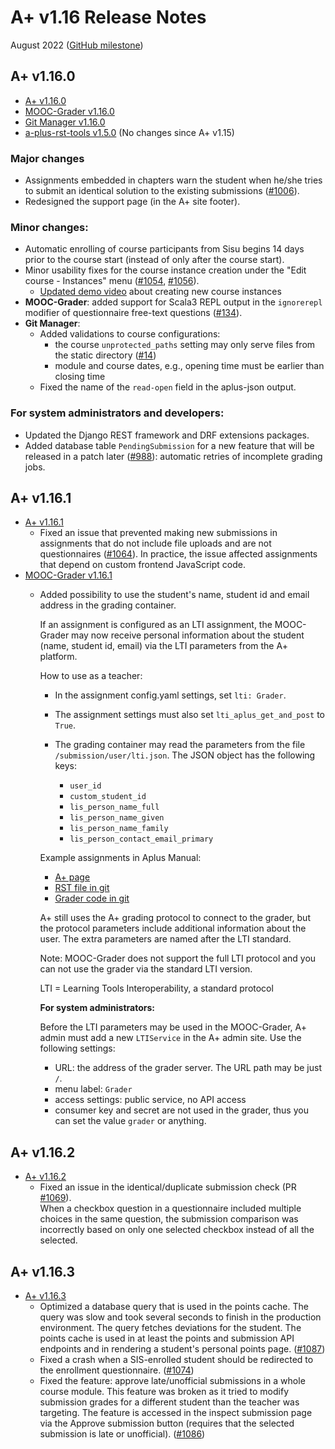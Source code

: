# A+ v1.16 Release Notes

August 2022 ([GitHub milestone](https://github.com/apluslms/a-plus/milestone/12?closed=1))

## A+ v1.16.0

* [A+ v1.16.0](https://github.com/apluslms/a-plus/releases/tag/v1.16.0)
* [MOOC-Grader v1.16.0](https://github.com/apluslms/mooc-grader/releases/tag/v1.16.0)
* [Git Manager v1.16.0](https://github.com/apluslms/gitmanager/releases/tag/v1.16.0)
* [a-plus-rst-tools v1.5.0](https://github.com/apluslms/a-plus-rst-tools/releases/tag/v1.5.0)
  (No changes since A+ v1.15)


### Major changes

* Assignments embedded in chapters warn the student when
  he/she tries to submit an identical solution to the existing submissions
  ([#1006](https://github.com/apluslms/a-plus/issues/1006)).
* Redesigned the support page (in the A+ site footer).


### Minor changes:

* Automatic enrolling of course participants from Sisu begins 14 days
  prior to the course start (instead of only after the course start).
* Minor usability fixes for the course instance creation under
  the "Edit course - Instances" menu
  ([#1054](https://github.com/apluslms/a-plus/issues/1054),
  [#1056](https://github.com/apluslms/a-plus/issues/1056)).
  - [Updated demo video](https://aalto.cloud.panopto.eu/Panopto/Pages/Viewer.aspx?id=30f10643-2714-4317-bc3b-aef6007f497b)
    about creating new course instances
* **MOOC-Grader**: added support for Scala3 REPL output in the `ignorerepl` modifier
  of questionnaire free-text questions
  ([#134](https://github.com/apluslms/mooc-grader/issues/134)).
* **Git Manager**:
  - Added validations to course configurations:
    + the course `unprotected_paths` setting may only serve files from the static directory
      ([#14](https://github.com/apluslms/gitmanager/issues/14))
    + module and course dates, e.g., opening time must be earlier than closing time
  - Fixed the name of the `read-open` field in the aplus-json output.


### For system administrators and developers:

* Updated the Django REST framework and DRF extensions packages.
* Added database table `PendingSubmission` for a new feature that
  will be released in a patch later
  ([#988](https://github.com/apluslms/a-plus/issues/988)):
  automatic retries of incomplete grading jobs.


## A+ v1.16.1

* [A+ v1.16.1](https://github.com/apluslms/a-plus/releases/tag/v1.16.1)
  - Fixed an issue that prevented making new submissions in assignments
    that do not include file uploads and are not questionnaires
    ([#1064](https://github.com/apluslms/a-plus/issues/1064)).
    In practice, the issue affected assignments that depend on
    custom frontend JavaScript code.
* [MOOC-Grader v1.16.1](https://github.com/apluslms/mooc-grader/releases/tag/v1.16.1)
  - Added possibility to use the student's name, student id and email address in the grading container.

    If an assignment is configured as an LTI assignment,
    the MOOC-Grader may now receive personal information about the student (name, student id, email)
    via the LTI parameters from the A+ platform.

    How to use as a teacher:

    * In the assignment config.yaml settings, set `lti: Grader`.
    * The assignment settings must also set `lti_aplus_get_and_post` to `True`.
    * The grading container may read the parameters from the file `/submission/user/lti.json`.
      The JSON object has the following keys:

      - `user_id`
      - `custom_student_id`
      - `lis_person_name_full`
      - `lis_person_name_given`
      - `lis_person_name_family`
      - `lis_person_contact_email_primary`

    Example assignments in Aplus Manual:

    * [A+ page](https://plus.cs.aalto.fi/aplus-manual/master/programming_exercises/grader_lti_params/)
    * [RST file in git](https://github.com/apluslms/aplus-manual/blob/26b05586b4313d608dc982da06ddf86e71ccc224/programming_exercises/grader_lti_params.rst)
    * [Grader code in git](https://github.com/apluslms/aplus-manual/tree/26b05586b4313d608dc982da06ddf86e71ccc224/exercises/moocgraderltiparams)

    A+ still uses the A+ grading protocol to connect to the grader,
    but the protocol parameters include additional information about the user.
    The extra parameters are named after the LTI standard.

    Note: MOOC-Grader does not support the full LTI protocol
    and you can not use the grader via the standard LTI version.

    LTI = Learning Tools Interoperability, a standard protocol

    **For system administrators:**

    Before the LTI parameters may be used in the MOOC-Grader,
    A+ admin must add a new `LTIService` in the A+ admin site.
    Use the following settings:

    * URL: the address of the grader server. The URL path may be just `/`.
    * menu label: `Grader`
    * access settings: public service, no API access
    * consumer key and secret are not used in the grader, thus you can set the value `grader` or anything.


## A+ v1.16.2

* [A+ v1.16.2](https://github.com/apluslms/a-plus/releases/tag/v1.16.2)
  - Fixed an issue in the identical/duplicate submission check
    (PR [#1069](https://github.com/apluslms/a-plus/pull/1069)).  
    When a checkbox question in a questionnaire included multiple choices
    in the same question, the submission comparison was incorrectly based
    on only one selected checkbox instead of all the selected.


## A+ v1.16.3

* [A+ v1.16.3](https://github.com/apluslms/a-plus/releases/tag/v1.16.3)
  - Optimized a database query that is used in the points cache.
    The query was slow and took several seconds to finish in the production
    environment. The query fetches deviations for the student.
    The points cache is used in at least the points and submission API
    endpoints and in rendering a student's personal points page.
    ([#1087](https://github.com/apluslms/a-plus/issues/1087))
  - Fixed a crash when a SIS-enrolled student should be redirected
    to the enrollment questionnaire.
    ([#1074](https://github.com/apluslms/a-plus/issues/1074))
  - Fixed the feature: approve late/unofficial submissions in
    a whole course module.
    This feature was broken as it tried to modify submission grades for
    a different student than the teacher was targeting.
    The feature is accessed in the inspect submission page via
    the Approve submission button
    (requires that the selected submission is late or unofficial).
    ([#1086](https://github.com/apluslms/a-plus/issues/1086))
